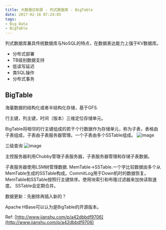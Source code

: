```yaml
---
title: 大数据日知录 - 列式数据库 - BigTable
date: 2017-02-16 07:24:03
tags:
- Big Data
- BigTable
---
```

列式数据库兼具传统数据库与NoSQL的特点，在数据表达能力上强于KV数据库。
- 分布式部署
- TB级别数据支持
- 低读写延迟
- 类SQL操作
- 分布式事务
<!-- more -->
## BigTable
海量数据的结构化或者半结构化存储，基于GFS.

行主键，列主键，时间（版本）三维定位存储单元。

BigTable将相邻的行主键组成的若干个行数据作为存储单元，称为子表，表格由子表组成，子表由子表服务器管理。一个子表由多个SSTable组成。
![image](https://www.researchgate.net/profile/Rabi_Padhy/publication/265062016/figure/fig2/AS:295840460623875@1447545270890/Figure-5-Google-BigTable-Architecture-BigTable-has-three-different-types-of-servers.png)

三级查询
![image](https://kradnangel.gitbooks.io/operating-system/content/Tablet%20location%20hierarchy.png)

主控服务器利用Chubby管理子表服务器，子表服务器管理和存储子表数据。

子表服务器使用LSM树管理数据. MemTable->SSTable.一个字比较数据由多个从MemTable生成的SSTable构成。CommitLog用于Down机时的数据恢复。MemTable和SSTable按照行主键排序。使用块索引和布隆过滤器来加快读取速度。 SSTable会定期合并。

数据更新：先删除再插入新的？

Apache HBase可以认为是BigTable的开源版本。

Ref: [http://www.jianshu.com/p/a42dbbdf9706](http://www.jianshu.com/p/a42dbbdf9706)


